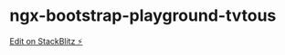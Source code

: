 # ngx-bootstrap-playground-tvtous

[Edit on StackBlitz ⚡️](https://stackblitz.com/edit/ngx-bootstrap-playground-tvtous)